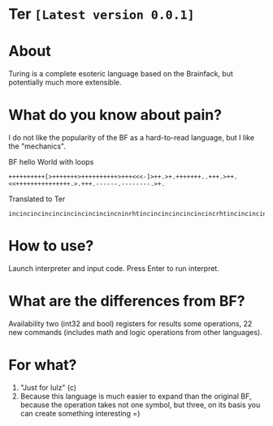 # Ter `[Latest version 0.0.1]`

# About
Turing is a complete esoteric language based on the Brainfack, but potentially much more extensible.

# What do you know about pain?
I do not like the popularity of the BF as a hard-to-read language, but I like the "mechanics".

BF hello World with loops

```
++++++++++[>+++++++>++++++++++>+++<<<-]>++.>+.+++++++..+++.>++.<<+++++++++++++++.>.+++.------.--------.>+.
```

Translated to Ter

```
incincincincincincincincincincninrhtincincincincincincincrhtincincincincincincincincincincrhtincincinclftlftlftdecbimrhtincincoutrhtincoutincincincincincincincoutoutincincincoutrhtincincoutlftlftincincincincincincincincincincincincincincincoutrhtoutincincincoutdecdecdecdecdecdecoutdecdecdecdecdecdecdecdecoutrhtincout
```

# How to use?
Launch interpreter and input code. Press Enter to run interpret.

# What are the differences from BF?
Availability two (int32 and bool) registers for results some operations, 22 new commands (includes math and logic operations from other languages).

# For what?
1) "Just for lulz" (c)
2) Because this language is much easier to expand than the original BF, because the operation takes not one symbol, but three, on its basis you can create something interesting =)

